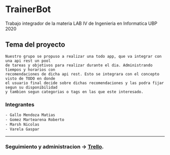 # TrainerBot



Trabajo integrador de la materia LAB IV de Ingenieria en Informatica UBP 2020 


## Tema del proyecto

~~~
Nuestro grupo se propuso a realizar una todo app, que va integrar con una api rest un pool
de tareas y objetivos para realizar durante el dia. Administrando tiempos y horarios con 
recomendaciones de dicha api rest. Esto se integrara con el concepto visto de TODO en donde
el usuario final decide sobre dichas recomendaciones y las podra fijar segun su disponibilidad
y tambien segun categorias o tags en las que este interesado.
~~~

### Integrantes

```bash
- Gallo Mendoza Matias
- Gomez Martearena Roberto
- Marsh Nicolas
- Varela Gaspar
```

- - - 


### Seguimiento y administracion  &#8594; [Trello](https://trello.com/b/0kbxcf8D/robot-trainer).

